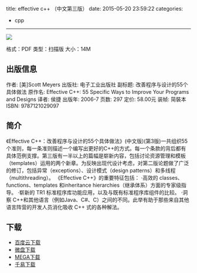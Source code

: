 title: effective c++ （中文第三版）
date: 2015-05-20 23:59:22
categories:
  - cpp
---

![](http://img3.douban.com/lpic/s1764864.jpg)

格式：PDF
类型：扫描版
大小：14M

<!--more-->

## 出版信息 ##

作者: [美]Scott Meyers 
出版社: 电子工业出版社
副标题: 改善程序与设计的55个具体做法
原作名: Effective C++: 55 Specific Ways to Improve Your Programs and Designs
译者: 侯捷 
出版年: 2006-7
页数: 297
定价: 58.00元
装帧: 简裝本
ISBN: 9787121029097

## 简介 ##

《Effective C++：改善程序与设计的55个具体做法》(中文版)(第3版)一共组织55个准则，每一条准则描述一个编写出更好的C++的方式。每一个条款的背后都有具体范例支撑。第三版有一半以上的篇幅是崭新内容，包括讨论资源管理和模板（templates）运用的两个新章。为反映出现代设计考虑，对第二版论题做了广泛的修订，包括异常（exceptions）、设计模式（design patterns）和多线程（multithreading）。
《Effective C++》的重要特征包括：
·高效的 classes、functions、templates 和inheritance hierarchies（继承体系）方面的专家级指导。
·崭新的 TR1 标准程序库功能应用，以及与既有标准程序库组件的比较。
·洞察 C++和其他语言（例如Java、C#、C）之间的不同。此举有助于那些来自其他语言阵营的开发人员消化吸收 C++ 式的各种解法。

## 下载 ##

+ [百度云下载](http://pan.baidu.com/s/1i3iryz7)
+ [微盘下载](http://vdisk.weibo.com/s/aADaW4YREXBIU)
+ [MEGA下载](https://mega.co.nz/#!iFcylb7A!vU71e5KwNvEuKubMbTlXSBFxvR33mNIO5MEOFkVobvs)
+ [千易下载](http://1000eb.com/1gg1u)
